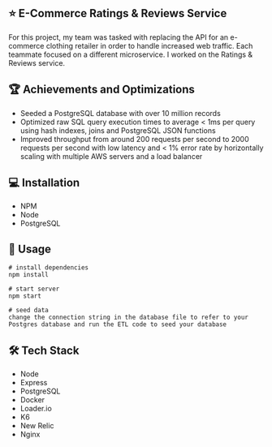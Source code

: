 ## ⭐ E-Commerce Ratings & Reviews Service
For this project, my team was tasked with replacing the API for an e-commerce clothing retailer in order to handle increased web traffic. Each teammate focused on a different microservice. I worked on the Ratings & Reviews service.

## 🏆 Achievements and Optimizations
- Seeded a PostgreSQL database with over 10 million records
- Optimized raw SQL query execution times to average < 1ms per query using hash indexes, joins and PostgreSQL JSON functions
- Improved throughput from around 200 requests per second to 2000 requests per second with low latency and < 1% error rate by horizontally scaling with multiple AWS servers and a load balancer

## 💻 Installation
- NPM
- Node
- PostgreSQL

## 👤 Usage
```
# install dependencies
npm install

# start server
npm start

# seed data
change the connection string in the database file to refer to your Postgres database and run the ETL code to seed your database
```

## 🛠️ Tech Stack
- Node
- Express
- PostgreSQL
- Docker
- Loader.io
- K6
- New Relic
- Nginx
